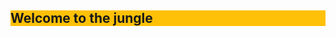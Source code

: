 <!DOCTYPE html>
<html lang="en">
<head>
    <meta charset="UTF-8">
    <meta name="viewport" content="width=device-width, initial-scale=1.0">
    
   
</head>
<body>
    <div style="background-color: #ffc107;">
        <h2>Welcome to the jungle</h2>
    </div>
</body>
</html>
